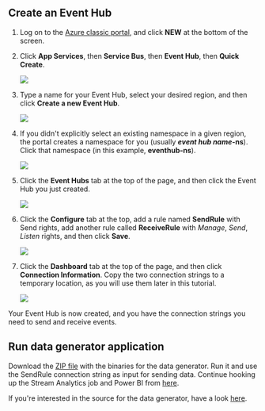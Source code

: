 ## Create an Event Hub

1. Log on to the [Azure classic portal][], and click **NEW** at the bottom of the screen.

2. Click **App Services**, then **Service Bus**, then **Event Hub**, then **Quick Create**.

	![][1]

3. Type a name for your Event Hub, select your desired region, and then click **Create a new Event Hub**.

	![][2]

4. If you didn't explicitly select an existing namespace in a given region, the portal creates a namespace for you (usually ***event hub name*-ns**). Click that namespace (in this example, **eventhub-ns**).

	![][3]

5. Click the **Event Hubs** tab at the top of the page, and then click the Event Hub you just created.

	![][4]

6. Click the **Configure** tab at the top, add a rule named **SendRule** with Send rights, add another rule called **ReceiveRule** with *Manage*, *Send*, *Listen* rights, and then click **Save**.

	![][5]

7. Click the **Dashboard** tab at the top of the page, and then click **Connection Information**. Copy the two connection strings to a temporary location, as you will use them later in this tutorial.

	![][6]

Your Event Hub is now created, and you have the connection strings you need to send and receive events.

## Run data generator application

Download the [ZIP file](https://github.com/msdevno/technicalworkshops/raw/master/Power%20BI/EventHub/EventHubDataGenerator.zip) with the binaries for the data generator. Run it and use the SendRule connection string as input for sending data.
Continue hooking up the Stream Analytics job and Power BI from [here](https://azure.microsoft.com/en-us/documentation/articles/stream-analytics-power-bi-dashboard/).

If you're interested in the source for the data generator, have a look [here](https://gist.github.com/einari/4a6e53eca299f203ca7a3044a5d25cd0).


 

<!-- Images. -->
[1]: ./create-event-hub1.png
[2]: ./create-event-hub2.png
[3]: ./create-event-hub3.png
[4]: ./create-event-hub4.png
[5]: ./create-event-hub5.png
[6]: ./create-event-hub6.png

<!-- Links -->
[Azure classic portal]: https://manage.windowsazure.com/
